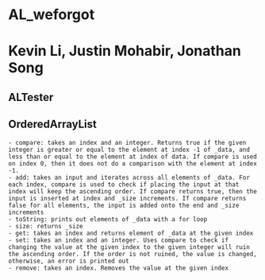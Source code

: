 # AL_weforgot
# Kevin Li, Justin Mohabir, Jonathan Song
## ALTester
## OrderedArrayList
    - compare: takes an index and an integer. Returns true if the given integer is greater or equal to the element at index -1 of _data, and less than or equal to the element at index of data. If compare is used on index 0, then it does not do a comparison with the element at index -1. 
    - add: takes an input and iterates across all elements of _data. For each index, compare is used to check if placing the input at that index will keep the ascending order. If compare returns true, then the input is inserted at index and _size increments. If compare returns false for all elements, the input is added onto the end and _size increments
    - toString: prints out elements of _data with a for loop
    - size: returns _size
    - get: takes an index and returns element of _data at the given index
    - set: takes an index and an integer. Uses compare to check if changing the value at the given index to the given integer will ruin the ascending order. If the order is not ruined, the value is changed, otherwise, an error is printed out
    - remove: takes an index. Removes the value at the given index